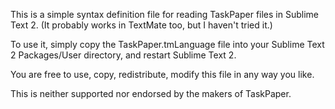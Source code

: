This is a simple syntax definition file for reading TaskPaper files in Sublime Text 2.
(It probably works in TextMate too, but I haven't tried it.)

To use it, simply copy the TaskPaper.tmLanguage file into your Sublime Text 2 Packages/User directory, and restart Sublime Text 2.

You are free to use, copy, redistribute, modify this file in any way you like.

This is neither supported nor endorsed by the makers of TaskPaper.
